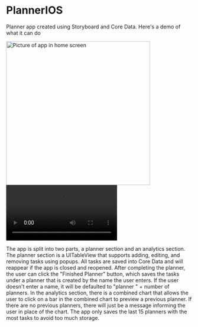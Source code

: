 # PlannerIOS
Planner app created using Storyboard and Core Data.
Here's a demo of what it can do

<img width="389" alt="Picture of app in home screen" src="https://user-images.githubusercontent.com/74331273/166742299-b89c504f-5b1d-4ebd-bb03-0b6b723553bf.png">
<video src="https://user-images.githubusercontent.com/74331273/166742790-04c15e19-d1ea-4230-b3c1-4a3f3d5f0d8e.mov"></video>

The app is split into two parts, a planner section and an analytics section. The planner section is a UITableView that supports adding, editing, and removing tasks using popups.
All tasks are saved into Core Data and will reappear if the app is closed and reopened. After completing the planner, the user can click the "Finished Planner" button, which saves the tasks under a planner that is created by the name the user enters. If the user doesn't enter a name, it will be defaulted to "planner " + number of planners.
In the analytics section, there is a combined chart that allows the user to click on a bar in the combined chart to preview a previous planner. If there are no previous planners, there will just be a message informing the user in place of the chart. The app only saves the last 15 planners with the most tasks to avoid too much storage.


